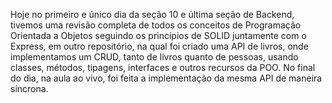 Hoje no primeiro e único dia da seção 10 e última seção de Backend, tivemos uma revisão completa de todos os conceitos de Programação Orientada a Objetos seguindo os princípios de SOLID juntamente com o Express, em outro repositório, na qual foi criado uma API de livros, onde implementamos um CRUD, tanto de livros quanto de pessoas, usando classes, métodos, tipagens, interfaces e outros recursos da POO.
No final do dia, na aula ao vivo, foi feita a implementação da mesma API de maneira síncrona.